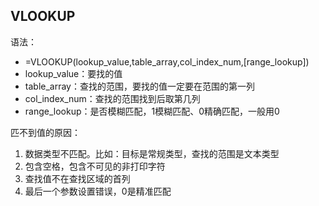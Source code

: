 
## VLOOKUP
语法：
- =VLOOKUP(lookup_value,table_array,col_index_num,[range_lookup])
- lookup_value：要找的值
- table_array：查找的范围，要找的值一定要在范围的第一列
- col_index_num：查找的范围找到后取第几列
- range_lookup：是否模糊匹配，1模糊匹配、0精确匹配，一般用0

匹不到值的原因： 
1. 数据类型不匹配。比如：目标是常规类型，查找的范围是文本类型
2. 包含空格，包含不可见的非打印字符
3. 查找值不在查找区域的首列
4. 最后一个参数设置错误，0是精准匹配